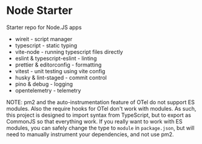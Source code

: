 # Node Starter

Starter repo for Node.JS apps

- wireit - script manager
- typescript - static typing
- vite-node - running typescript files directly
- eslint & typescript-eslint - linting
- prettier & editorconfig - formatting
- vitest - unit testing using vite config
- husky & lint-staged - commit control
- pino & debug - logging
- opentelemetry - telemetry

NOTE: pm2 and the auto-instrumentation feature of OTel do not support ES modules. Also the require hooks for OTel don't work with modules. As such, this project is designed to import syntax from TypeScript, but to export as CommonJS so that everything work. If you really want to work with ES modules, you can safely change the type to `module` in `package.json`, but will need to manually instrument your dependencies, and not use pm2.